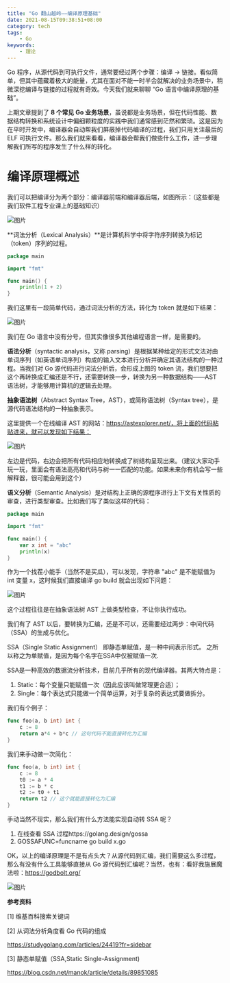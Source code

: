 ```yaml
---
title: "Go 翻山越岭——编译原理基础"
date: 2021-08-15T09:38:51+08:00
category: tech
tags:
    - Go
keywords:
    - 理论
---
```


Go 程序，从源代码到可执行文件，通常要经过两个步骤：编译 → 链接。看似简单，但其中蕴藏着极大的能量，尤其在面对不能一时半会就解决的业务场景中，稍微深挖编译与链接的过程就有奇效。今天我们就来聊聊 “Go 语言中编译原理的基础”。



上期文章提到了 **8 个常见 Go 业务场景**，虽说都是业务场景，但在代码性能、数据结构转换和系统设计中偏细颗粒度的实践中我们通常感到茫然和繁琐。这是因为在平时开发中，编译器会自动帮我们屏蔽掉代码编译的过程，我们只用关注最后的 ELF 可执行文件。那么我们就来看看，编译器会帮我们做些什么工作，进一步理解我们所写的程序发生了什么样的转化。



# 编译原理概述

我们可以把编译分为两个部分：编译器前端和编译器后端，如图所示：（这些都是我们软件工程专业课上的基础知识）

![图片](https://mmbiz.qpic.cn/mmbiz_png/MzRUv767TY1wicxlSz515XqKcibIoYHicxXHYuVQnibib4SWN9ZpsuBdLH0AvicQr0025TKnEN2PtlakkrAp2Wca0pXg/640?wx_fmt=png&tp=webp&wxfrom=5&wx_lazy=1&wx_co=1)

**词法分析（Lexical Analysis）**是计算机科学中将字符序列转换为标记（token）序列的过程。

```go
package main

import "fmt"

func main() {
    println(1 + 2)
}
```

我们这里有一段简单代码，通过词法分析的方法，转化为 token 就是如下结果：

![图片](https://mmbiz.qpic.cn/mmbiz_png/MzRUv767TY1wicxlSz515XqKcibIoYHicxXP7m8Ugza9KCQ93XPIN0qllyNLsTmIl06sBtbkvdiaQOaf0C6kA4IVQQ/640?wx_fmt=png&tp=webp&wxfrom=5&wx_lazy=1&wx_co=1)

我们在 Go 语言中没有分号，但其实像很多其他编程语言一样，是需要的。



**语法分析**（syntactic analysis，又称 parsing）是根据某种给定的形式文法对由单词序列（如英语单词序列）构成的输入文本进行分析并确定其语法结构的一种过程。当我们对 Go 源代码进行词法分析后，会形成上图的 token 流，我们想要把这个再转换成汇编还是不行，还需要转换一步，转换为另一种数据结构——AST 语法树，才能够用计算机的逻辑去处理。



**抽象语法树**（Abstract Syntax Tree，AST），或简称语法树（Syntax tree），是源代码语法结构的一种抽象表示。



这里提供一个在线编译 AST 的网站：https://astexplorer.net/，将上面的代码粘贴进来，就可以发现如下结果：

![图片](https://mmbiz.qpic.cn/mmbiz_png/MzRUv767TY1wicxlSz515XqKcibIoYHicxXHiaNN4DHmAU0tHzvhAgJjibR0BlfUQRAZZ09tLyMKNjD189kicu6NktrA/640?wx_fmt=png&tp=webp&wxfrom=5&wx_lazy=1&wx_co=1)

左边是代码，右边会把所有代码相应地转换成了树结构呈现出来。（建议大家动手玩一玩，里面会有语法高亮和代码与树一一匹配的功能。如果未来你有机会写一些解释器，很可能会用到这个）



**语义分析**（Semantic Analysis）是对结构上正确的源程序进行上下文有关性质的审查，进行类型审查。比如我们写了类似这样的代码：

```go
package main

import "fmt"

func main() {
    var x int = "abc"
    println(x)
}
```

作为一个找茬小能手（当然不是买瓜），可以发现，字符串 "abc" 是不能赋值为 int 变量 x，这时候我们直接编译 go build 就会出现如下问题：

![图片](https://mmbiz.qpic.cn/mmbiz_png/MzRUv767TY1wicxlSz515XqKcibIoYHicxXuJE6Z057MCia5QyK2PXBCKkMJ65NfQ3kvoEHvnGRic3wIKsRibIOHMHCQ/640?wx_fmt=png&tp=webp&wxfrom=5&wx_lazy=1&wx_co=1)

这个过程往往是在抽象语法树 AST 上做类型检查，不让你执行成功。



我们有了 AST 以后，要转换为汇编，还是不可以，还需要经过两步：中间代码（SSA）的生成与优化。



SSA（Single Static Assignment） 即静态单赋值，是一种中间表示形式。 之所以称之为单赋值，是因为每个名字在SSA中仅被赋值一次.

SSA是一种高效的数据流分析技术，目前几乎所有的现代编译器。其两大特点是：

1. Static：每个变量只能赋值一次（因此应该叫做常理更合适）；
2. Single：每个表达式只能做一个简单运算，对于复杂的表达式要做拆分。

我们有个例子：

```go
func foo(a, b int) int {
    c := 8
    return a*4 + b*c // 这句代码不能直接转化为汇编
}
```

我们来手动做一次简化：

```go
func foo(a, b int) int {
    c := 8
    t0 := a * 4
    t1 := b * c
    t2 := t0 + t1
    return t2 // 这个就能直接转化为汇编
}
```

手动当然不现实，那么我们有什么方法能实现自动转 SSA 呢？

1. 在线查看 SSA 过程https://golang.design/gossa
2. GOSSAFUNC=funcname go build x.go



OK，以上的编译原理是不是有点头大？从源代码到汇编，我们需要这么多过程，那么有没有什么工具能够直接从 Go 源代码到汇编呢？当然，也有：看好我施展魔法啦：https://godbolt.org/

![图片](https://mmbiz.qpic.cn/mmbiz_png/MzRUv767TY1wicxlSz515XqKcibIoYHicxXV2IvMOTUfdnN5gu92V8fmngLW89LpibUzZy0fGE9MficPb0oazLQQMEQ/640?wx_fmt=png&tp=webp&wxfrom=5&wx_lazy=1&wx_co=1)



__参考资料__

[1] 维基百科搜索关键词

[2] 从词法分析角度看 Go 代码的组成

https://studygolang.com/articles/24419?fr=sidebar

[3] 静态单赋值（SSA,Static Single-Assignment)

https://blog.csdn.net/manok/article/details/89851085

